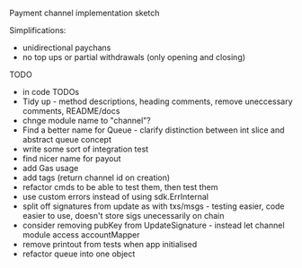 Payment channel implementation sketch

Simplifications:

 - unidirectional paychans
 - no top ups or partial withdrawals (only opening and closing)


 TODO
 - in code TODOs
 - Tidy up - method descriptions, heading comments, remove uneccessary comments, README/docs
 - chnge module name to "channel"?
 - Find a better name for Queue - clarify distinction between int slice and abstract queue concept
 - write some sort of integration test
 - find nicer name for payout
 - add Gas usage
 - add tags (return channel id on creation)
 - refactor cmds to be able to test them, then test them
 - use custom errors instead of using sdk.ErrInternal
 - split off signatures from update as with txs/msgs - testing easier, code easier to use, doesn't store sigs unecessarily on chain
 - consider removing pubKey from UpdateSignature - instead let channel module access accountMapper
 - remove printout from tests when app initialised
 - refactor queue into one object
